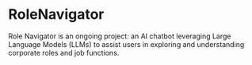 # RoleNavigator

Role Navigator is an ongoing project: an AI chatbot leveraging Large Language Models (LLMs) to assist users in exploring and understanding corporate roles and job functions.
